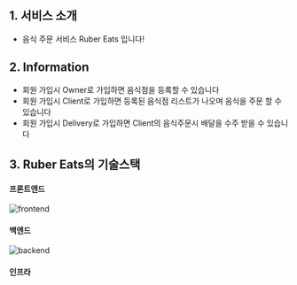 ## 1. 서비스 소개

- 음식 주문 서비스 Ruber Eats 입니다!

## 2. Information

- 회원 가입시 Owner로 가입하면 음식점을 등록할 수 있습니다
- 회원 가입시 Client로 가입하면 등록된 음식점 리스트가 나오며 음식을 주문 할 수 있습니다
- 회원 가입시 Delivery로 가입하면 Client의 음식주문시 배달을 수주 받을 수 있습니다

## 3. Ruber Eats의 기술스택

#### 프론트엔드

![frontend](https://user-images.githubusercontent.com/30823551/199406852-55f7b0ce-b61d-44fc-89ce-bd9a6e6a3ee1.jpg)

#### 백엔드

![backend](https://user-images.githubusercontent.com/30823551/199406844-dae82ec3-8e12-453e-a394-0bcd8dfb1c2e.jpg)

#### 인프라

<p>
</p>
